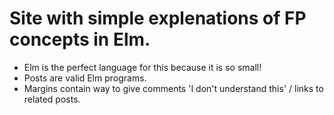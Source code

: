 # Site with simple explenations of FP concepts in Elm.

- Elm is the perfect language for this because it is so small!
- Posts are valid Elm programs.
- Margins contain way to give comments 'I don't understand this' / links to related posts.
